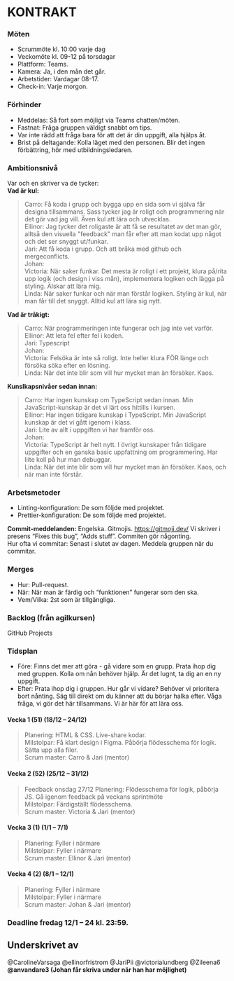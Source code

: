 # KONTRAKT

### Möten

- Scrummöte kl. 10:00 varje dag
- Veckomöte kl. 09-12 på torsdagar
- Plattform: Teams.
- Kamera: Ja, i den mån det går.
- Arbetstider: Vardagar 08-17.
- Check-in: Varje morgon.

### Förhinder

- Meddelas: Så fort som möjligt via Teams chatten/möten.
- Fastnat: Fråga gruppen väldigt snabbt om tips.
- Var inte rädd att fråga bara för att det är din uppgift, alla hjälps åt.
- Brist på deltagande: Kolla läget med den personen. Blir det ingen förbättring, hör med utbildningsledaren.

### Ambitionsnivå

Var och en skriver va de tycker:
<br>
**Vad är kul:**

> Carro: Få koda i grupp och bygga upp en sida som vi själva får designa tillsammans. Sass tycker jag är roligt och programmering när det gör vad jag vill. Även kul att lära och utvecklas.
> <br>
> Ellinor: Jag tycker det roligaste är att få se resultatet av det man gör, alltså den visuella "feedback" man får efter att man kodat upp något och det ser snyggt ut/funkar.
> <br>
> Jari: Att få koda i grupp. Och att bråka med github och mergeconflicts.
> <br>
> Johan:
> <br>
> Victoria: När saker funkar. Det mesta är roligt i ett projekt, klura på/rita upp logik (och design i viss mån), implementera logiken och lägga på styling. Älskar att lära mig.<br>
> Linda: När saker funkar och när man förstår logiken. Styling är kul, när man får till det snyggt. Alltid kul att lära sig nytt.


**Vad är tråkigt:**

> Carro: När programmeringen inte fungerar och jag inte vet varför. <br>
> Ellinor: Att leta fel efter fel i koden. <br>
> Jari: Typescript <br>
> Johan:  
> Victoria: Felsöka är inte så roligt. Inte heller klura FÖR länge och försöka söka efter en lösning. <br>
> Linda: När det inte blir som vill hur mycket man än försöker. Kaos. 

**Kunslkapsnivåer sedan innan:**

> Carro: Har ingen kunskap om TypeScript sedan innan. Min JavaScript-kunskap är det vi lärt oss hittills i kursen. <br>
> Ellinor: Har ingen tidigare kunskap i TypeScript. Min JavaScript kunskap är det vi gått igenom i klass. <br>
> Jari: Lite av allt i uppgiften vi har framför oss. <br>
> Johan:  
> Victoria: TypeScript är helt nytt. I övrigt kunskaper från tidigare uppgifter och en ganska basic uppfattning om programmering. Har liite koll på hur man debuggar. <br>
> Linda: När det inte blir som vill hur mycket man än försöker. Kaos, och när man inte förstår.

### Arbetsmetoder

- Linting-konfiguration: De som följde med projektet.
- Prettier-konfiguration: De som följde med projektet. <br>

**Commit-meddelanden:** Engelska. Gitmojis. https://gitmoji.dev/
Vi skriver i presens “Fixes this bug”, “Adds stuff”. Commiten gör någonting.  
Hur ofta vi commitar: Senast i slutet av dagen. Meddela gruppen när du commitar.

### Merges

- Hur: Pull-request.
- När: När man är färdig och “funktionen” fungerar som den ska.
- Vem/Vilka: 2st som är tillgängliga.

### Backlog (från agilkursen)

GitHub Projects

### Tidsplan

- Före: Finns det mer att göra - gå vidare som en grupp. Prata ihop dig med gruppen. Kolla om nån behöver hjälp. Är det lugnt, ta dig an en ny uppgift.
- Efter: Prata ihop dig i gruppen. Hur går vi vidare? Behöver vi prioritera bort nånting. Säg till direkt om du känner att du börjar halka efter. Våga fråga, vi gör det här tillsammans. Vi är här för att lära oss.

#### Vecka 1 (51) (18/12 – 24/12)

> Planering: HTML & CSS. Live-share kodar.
> <br>
> Milstolpar: Få klart design i Figma. Påbörja flödesschema för logik. Sätta upp alla filer.
> <br>
> Scrum master: Carro & Jari (mentor)

#### Vecka 2 (52) (25/12 – 31/12)

> Feedback onsdag 27/12
> Planering: Flödesschema för logik, påbörja JS. Gå igenom feedback på veckans sprintmöte
> <br>
> Milstolpar: Färdigställt flödesschema.
> <br>
> Scrum master: Victoria & Jari (mentor)

#### Vecka 3 (1) (1/1 – 7/1)

> Planering: Fyller i närmare
> <br>
> Milstolpar: Fyller i närmare
> <br>
> Scrum master: Ellinor & Jari (mentor)

#### Vecka 4 (2) (8/1 – 12/1)

> Planering: Fyller i närmare
> <br>
> Milstolpar: Fyller i närmare
> <br>
> Scrum master: Johan & Jari (mentor)

### Deadline fredag 12/1 – 24 kl. 23:59.

## Underskrivet av

@CarolineVarsaga
@ellinorfristrom
@JariPii
@victorialundberg
@Zileena6 <br>
**@anvandare3 (Johan får skriva under när han har möjlighet)**
